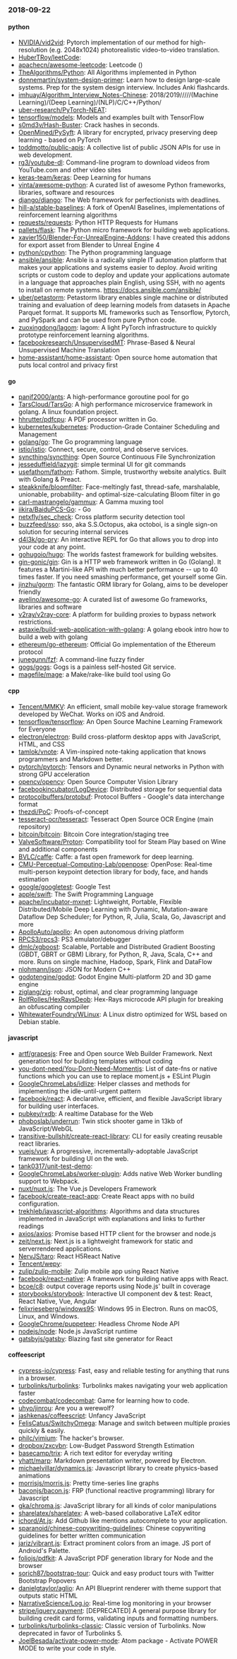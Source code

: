 ### 2018-09-22

#### python
* [NVIDIA/vid2vid](https://github.com/NVIDIA/vid2vid): Pytorch implementation of our method for high-resolution (e.g. 2048x1024) photorealistic video-to-video translation.
* [HuberTRoy/leetCode](https://github.com/HuberTRoy/leetCode): 
* [apachecn/awesome-leetcode](https://github.com/apachecn/awesome-leetcode): Leetcode  () 
* [TheAlgorithms/Python](https://github.com/TheAlgorithms/Python): All Algorithms implemented in Python
* [donnemartin/system-design-primer](https://github.com/donnemartin/system-design-primer): Learn how to design large-scale systems. Prep for the system design interview. Includes Anki flashcards.
* [imhuay/Algorithm_Interview_Notes-Chinese](https://github.com/imhuay/Algorithm_Interview_Notes-Chinese): 2018/2019/////(Machine Learning)/(Deep Learning)/(NLP)/C/C++/Python/
* [uber-research/PyTorch-NEAT](https://github.com/uber-research/PyTorch-NEAT): 
* [tensorflow/models](https://github.com/tensorflow/models): Models and examples built with TensorFlow
* [s0md3v/Hash-Buster](https://github.com/s0md3v/Hash-Buster): Crack hashes in seconds.
* [OpenMined/PySyft](https://github.com/OpenMined/PySyft): A library for encrypted, privacy preserving deep learning - based on PyTorch
* [toddmotto/public-apis](https://github.com/toddmotto/public-apis): A collective list of public JSON APIs for use in web development.
* [rg3/youtube-dl](https://github.com/rg3/youtube-dl): Command-line program to download videos from YouTube.com and other video sites
* [keras-team/keras](https://github.com/keras-team/keras): Deep Learning for humans
* [vinta/awesome-python](https://github.com/vinta/awesome-python): A curated list of awesome Python frameworks, libraries, software and resources
* [django/django](https://github.com/django/django): The Web framework for perfectionists with deadlines.
* [hill-a/stable-baselines](https://github.com/hill-a/stable-baselines): A fork of OpenAI Baselines, implementations of reinforcement learning algorithms
* [requests/requests](https://github.com/requests/requests): Python HTTP Requests for Humans 
* [pallets/flask](https://github.com/pallets/flask): The Python micro framework for building web applications.
* [xavier150/Blender-For-UnrealEngine-Addons](https://github.com/xavier150/Blender-For-UnrealEngine-Addons): I have created this addons for export asset from Blender to Unreal Engine 4
* [python/cpython](https://github.com/python/cpython): The Python programming language
* [ansible/ansible](https://github.com/ansible/ansible): Ansible is a radically simple IT automation platform that makes your applications and systems easier to deploy. Avoid writing scripts or custom code to deploy and update your applications  automate in a language that approaches plain English, using SSH, with no agents to install on remote systems. https://docs.ansible.com/ansible/
* [uber/petastorm](https://github.com/uber/petastorm): Petastorm library enables single machine or distributed training and evaluation of deep learning models from datasets in Apache Parquet format. It supports ML frameworks such as Tensorflow, Pytorch, and PySpark and can be used from pure Python code.
* [zuoxingdong/lagom](https://github.com/zuoxingdong/lagom): lagom: A light PyTorch infrastructure to quickly prototype reinforcement learning algorithms.
* [facebookresearch/UnsupervisedMT](https://github.com/facebookresearch/UnsupervisedMT): Phrase-Based & Neural Unsupervised Machine Translation
* [home-assistant/home-assistant](https://github.com/home-assistant/home-assistant):  Open source home automation that puts local control and privacy first

#### go
* [panjf2000/ants](https://github.com/panjf2000/ants): A high-performance goroutine pool for go
* [TarsCloud/TarsGo](https://github.com/TarsCloud/TarsGo): A high performance microservice framework in golang. A linux foundation project.
* [hhrutter/pdfcpu](https://github.com/hhrutter/pdfcpu): A PDF processor written in Go.
* [kubernetes/kubernetes](https://github.com/kubernetes/kubernetes): Production-Grade Container Scheduling and Management
* [golang/go](https://github.com/golang/go): The Go programming language
* [istio/istio](https://github.com/istio/istio): Connect, secure, control, and observe services.
* [syncthing/syncthing](https://github.com/syncthing/syncthing): Open Source Continuous File Synchronization
* [jesseduffield/lazygit](https://github.com/jesseduffield/lazygit): simple terminal UI for git commands
* [usefathom/fathom](https://github.com/usefathom/fathom): Fathom. Simple, trustworthy website analytics. Built with Golang & Preact.
* [steakknife/bloomfilter](https://github.com/steakknife/bloomfilter): Face-meltingly fast, thread-safe, marshalable, unionable, probability- and optimal-size-calculating Bloom filter in go
* [carl-mastrangelo/gammux](https://github.com/carl-mastrangelo/gammux): A Gamma muxing tool
* [iikira/BaiduPCS-Go](https://github.com/iikira/BaiduPCS-Go):  - Go
* [netxfly/sec_check](https://github.com/netxfly/sec_check): Cross platform security detection tool
* [buzzfeed/sso](https://github.com/buzzfeed/sso): sso, aka S.S.Octopus, aka octoboi, is a single sign-on solution for securing internal services
* [d4l3k/go-pry](https://github.com/d4l3k/go-pry): An interactive REPL for Go that allows you to drop into your code at any point.
* [gohugoio/hugo](https://github.com/gohugoio/hugo): The worlds fastest framework for building websites.
* [gin-gonic/gin](https://github.com/gin-gonic/gin): Gin is a HTTP web framework written in Go (Golang). It features a Martini-like API with much better performance -- up to 40 times faster. If you need smashing performance, get yourself some Gin.
* [jinzhu/gorm](https://github.com/jinzhu/gorm): The fantastic ORM library for Golang, aims to be developer friendly
* [avelino/awesome-go](https://github.com/avelino/awesome-go): A curated list of awesome Go frameworks, libraries and software
* [v2ray/v2ray-core](https://github.com/v2ray/v2ray-core): A platform for building proxies to bypass network restrictions.
* [astaxie/build-web-application-with-golang](https://github.com/astaxie/build-web-application-with-golang): A golang ebook intro how to build a web with golang
* [ethereum/go-ethereum](https://github.com/ethereum/go-ethereum): Official Go implementation of the Ethereum protocol
* [junegunn/fzf](https://github.com/junegunn/fzf):  A command-line fuzzy finder
* [gogs/gogs](https://github.com/gogs/gogs): Gogs is a painless self-hosted Git service.
* [magefile/mage](https://github.com/magefile/mage): a Make/rake-like build tool using Go

#### cpp
* [Tencent/MMKV](https://github.com/Tencent/MMKV): An efficient, small mobile key-value storage framework developed by WeChat. Works on iOS and Android.
* [tensorflow/tensorflow](https://github.com/tensorflow/tensorflow): An Open Source Machine Learning Framework for Everyone
* [electron/electron](https://github.com/electron/electron): Build cross-platform desktop apps with JavaScript, HTML, and CSS
* [tamlok/vnote](https://github.com/tamlok/vnote): A Vim-inspired note-taking application that knows programmers and Markdown better.
* [pytorch/pytorch](https://github.com/pytorch/pytorch): Tensors and Dynamic neural networks in Python with strong GPU acceleration
* [opencv/opencv](https://github.com/opencv/opencv): Open Source Computer Vision Library
* [facebookincubator/LogDevice](https://github.com/facebookincubator/LogDevice): Distributed storage for sequential data
* [protocolbuffers/protobuf](https://github.com/protocolbuffers/protobuf): Protocol Buffers - Google's data interchange format
* [thezdi/PoC](https://github.com/thezdi/PoC): Proofs-of-concept
* [tesseract-ocr/tesseract](https://github.com/tesseract-ocr/tesseract): Tesseract Open Source OCR Engine (main repository)
* [bitcoin/bitcoin](https://github.com/bitcoin/bitcoin): Bitcoin Core integration/staging tree
* [ValveSoftware/Proton](https://github.com/ValveSoftware/Proton): Compatibility tool for Steam Play based on Wine and additional components
* [BVLC/caffe](https://github.com/BVLC/caffe): Caffe: a fast open framework for deep learning.
* [CMU-Perceptual-Computing-Lab/openpose](https://github.com/CMU-Perceptual-Computing-Lab/openpose): OpenPose: Real-time multi-person keypoint detection library for body, face, and hands estimation
* [google/googletest](https://github.com/google/googletest): Google Test
* [apple/swift](https://github.com/apple/swift): The Swift Programming Language
* [apache/incubator-mxnet](https://github.com/apache/incubator-mxnet): Lightweight, Portable, Flexible Distributed/Mobile Deep Learning with Dynamic, Mutation-aware Dataflow Dep Scheduler; for Python, R, Julia, Scala, Go, Javascript and more
* [ApolloAuto/apollo](https://github.com/ApolloAuto/apollo): An open autonomous driving platform
* [RPCS3/rpcs3](https://github.com/RPCS3/rpcs3): PS3 emulator/debugger
* [dmlc/xgboost](https://github.com/dmlc/xgboost): Scalable, Portable and Distributed Gradient Boosting (GBDT, GBRT or GBM) Library, for Python, R, Java, Scala, C++ and more. Runs on single machine, Hadoop, Spark, Flink and DataFlow
* [nlohmann/json](https://github.com/nlohmann/json): JSON for Modern C++
* [godotengine/godot](https://github.com/godotengine/godot): Godot Engine  Multi-platform 2D and 3D game engine
* [ziglang/zig](https://github.com/ziglang/zig): robust, optimal, and clear programming language
* [RolfRolles/HexRaysDeob](https://github.com/RolfRolles/HexRaysDeob): Hex-Rays microcode API plugin for breaking an obfuscating compiler
* [WhitewaterFoundry/WLinux](https://github.com/WhitewaterFoundry/WLinux): A Linux distro optimized for WSL based on Debian stable.

#### javascript
* [artf/grapesjs](https://github.com/artf/grapesjs): Free and Open source Web Builder Framework. Next generation tool for building templates without coding
* [you-dont-need/You-Dont-Need-Momentjs](https://github.com/you-dont-need/You-Dont-Need-Momentjs): List of date-fns or native functions which you can use to replace moment.js + ESLint Plugin
* [GoogleChromeLabs/idlize](https://github.com/GoogleChromeLabs/idlize): Helper classes and methods for implementing the idle-until-urgent pattern
* [facebook/react](https://github.com/facebook/react): A declarative, efficient, and flexible JavaScript library for building user interfaces.
* [pubkey/rxdb](https://github.com/pubkey/rxdb):   A realtime Database for the Web
* [phoboslab/underrun](https://github.com/phoboslab/underrun): Twin stick shooter game in 13kb of JavaScript/WebGL
* [transitive-bullshit/create-react-library](https://github.com/transitive-bullshit/create-react-library): CLI for easily creating reusable react libraries.
* [vuejs/vue](https://github.com/vuejs/vue):  A progressive, incrementally-adoptable JavaScript framework for building UI on the web.
* [tank0317/unit-test-demo](https://github.com/tank0317/unit-test-demo): 
* [GoogleChromeLabs/worker-plugin](https://github.com/GoogleChromeLabs/worker-plugin):  Adds native Web Worker bundling support to Webpack.
* [nuxt/nuxt.js](https://github.com/nuxt/nuxt.js): The Vue.js Developers Framework
* [facebook/create-react-app](https://github.com/facebook/create-react-app): Create React apps with no build configuration.
* [trekhleb/javascript-algorithms](https://github.com/trekhleb/javascript-algorithms): Algorithms and data structures implemented in JavaScript with explanations and links to further readings
* [axios/axios](https://github.com/axios/axios): Promise based HTTP client for the browser and node.js
* [zeit/next.js](https://github.com/zeit/next.js): Next.js is a lightweight framework for static and serverrendered applications.
* [NervJS/taro](https://github.com/NervJS/taro):  React H5React Native 
* [Tencent/wepy](https://github.com/Tencent/wepy): 
* [zulip/zulip-mobile](https://github.com/zulip/zulip-mobile): Zulip mobile app using React Native
* [facebook/react-native](https://github.com/facebook/react-native): A framework for building native apps with React.
* [bcoe/c8](https://github.com/bcoe/c8): output coverage reports using Node.js' built in coverage
* [storybooks/storybook](https://github.com/storybooks/storybook): Interactive UI component dev & test: React, React Native, Vue, Angular
* [felixrieseberg/windows95](https://github.com/felixrieseberg/windows95):  Windows 95 in Electron. Runs on macOS, Linux, and Windows.
* [GoogleChrome/puppeteer](https://github.com/GoogleChrome/puppeteer): Headless Chrome Node API
* [nodejs/node](https://github.com/nodejs/node): Node.js JavaScript runtime 
* [gatsbyjs/gatsby](https://github.com/gatsbyjs/gatsby):  Blazing fast site generator for React

#### coffeescript
* [cypress-io/cypress](https://github.com/cypress-io/cypress): Fast, easy and reliable testing for anything that runs in a browser.
* [turbolinks/turbolinks](https://github.com/turbolinks/turbolinks): Turbolinks makes navigating your web application faster
* [codecombat/codecombat](https://github.com/codecombat/codecombat): Game for learning how to code.
* [uhyo/jinrou](https://github.com/uhyo/jinrou): Are you a werewolf?
* [jashkenas/coffeescript](https://github.com/jashkenas/coffeescript): Unfancy JavaScript
* [FelisCatus/SwitchyOmega](https://github.com/FelisCatus/SwitchyOmega): Manage and switch between multiple proxies quickly & easily.
* [philc/vimium](https://github.com/philc/vimium): The hacker's browser.
* [dropbox/zxcvbn](https://github.com/dropbox/zxcvbn): Low-Budget Password Strength Estimation
* [basecamp/trix](https://github.com/basecamp/trix): A rich text editor for everyday writing
* [yhatt/marp](https://github.com/yhatt/marp): Markdown presentation writer, powered by Electron.
* [michaelvillar/dynamics.js](https://github.com/michaelvillar/dynamics.js): Javascript library to create physics-based animations
* [morrisjs/morris.js](https://github.com/morrisjs/morris.js): Pretty time-series line graphs
* [baconjs/bacon.js](https://github.com/baconjs/bacon.js): FRP (functional reactive programming) library for Javascript
* [gka/chroma.js](https://github.com/gka/chroma.js): JavaScript library for all kinds of color manipulations
* [sharelatex/sharelatex](https://github.com/sharelatex/sharelatex): A web-based collaborative LaTeX editor
* [ichord/At.js](https://github.com/ichord/At.js): Add Github like mentions autocomplete to your application.
* [sparanoid/chinese-copywriting-guidelines](https://github.com/sparanoid/chinese-copywriting-guidelines): Chinese copywriting guidelines for better written communication
* [jariz/vibrant.js](https://github.com/jariz/vibrant.js): Extract prominent colors from an image. JS port of Android's Palette.
* [foliojs/pdfkit](https://github.com/foliojs/pdfkit): A JavaScript PDF generation library for Node and the browser
* [sorich87/bootstrap-tour](https://github.com/sorich87/bootstrap-tour): Quick and easy product tours with Twitter Bootstrap Popovers
* [danielgtaylor/aglio](https://github.com/danielgtaylor/aglio): An API Blueprint renderer with theme support that outputs static HTML
* [NarrativeScience/Log.io](https://github.com/NarrativeScience/Log.io): Real-time log monitoring in your browser
* [stripe/jquery.payment](https://github.com/stripe/jquery.payment): [DEPRECATED] A general purpose library for building credit card forms, validating inputs and formatting numbers.
* [turbolinks/turbolinks-classic](https://github.com/turbolinks/turbolinks-classic): Classic version of Turbolinks. Now deprecated in favor of Turbolinks 5.
* [JoelBesada/activate-power-mode](https://github.com/JoelBesada/activate-power-mode): Atom package - Activate POWER MODE to write your code in style.
